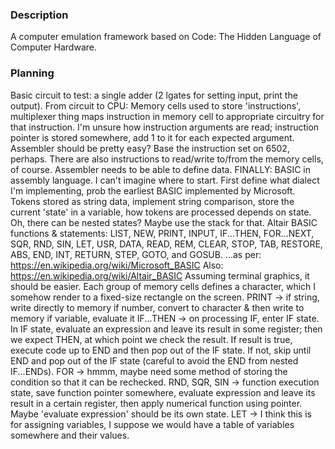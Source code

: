 ### Description
A computer emulation framework based on Code: The Hidden Language of Computer Hardware.

### Planning
Basic circuit to test: a single adder (2 lgates for setting input, print the output).
From circuit to CPU:
   Memory cells used to store 'instructions',
   multiplexer thing maps instruction in memory cell to appropriate
   circuitry for that instruction.
   I'm unsure how instruction arguments are read; instruction pointer
   is stored somewhere, add 1 to it for each expected argument.
   Assembler should be pretty easy? Base the instruction
   set on 6502, perhaps. There are also instructions to read/write to/from
   the memory cells, of course.
   Assembler needs to be able to define data.
FINALLY: BASIC in assembly language.
I can't imagine where to start. First define what dialect I'm implementing, prob
the earliest BASIC implemented by Microsoft.
Tokens stored as string data, implement string comparison, store the current 'state'
in a variable, how tokens are processed depends on state. Oh, there can be nested
states? Maybe use the stack for that.
Altair BASIC functions & statements:
  LIST, NEW, PRINT, INPUT, IF...THEN, FOR...NEXT, SQR, RND, SIN,
  LET, USR, DATA, READ, REM, CLEAR, STOP, TAB, RESTORE, ABS, END,
  INT, RETURN, STEP, GOTO, and GOSUB. 
...as per: https://en.wikipedia.org/wiki/Microsoft_BASIC
Also: https://en.wikipedia.org/wiki/Altair_BASIC
Assuming terminal graphics, it should be easier. Each group of memory cells defines
a character, which I somehow render to a fixed-size rectangle on the screen.
    PRINT -> if string, write directly to memory
             if number, convert to character & then write to memory
             if variable, evaluate it
    IF...THEN -> on processing IF, enter IF state. In IF state, evaluate an
                 expression and leave its result in some register; then we expect
                 THEN, at which point we check the result. If result is true, execute
                 code up to END and then pop out of the IF state. If not, skip until END
                 and pop out of the IF state (careful to avoid the END from nested IF...ENDs).
    FOR -> hmmm, maybe need some method of storing the condition so that it can be rechecked.
    RND, SQR, SIN -> function execution state, save function pointer somewhere, evaluate expression
                     and leave its result in a certain register, then apply numerical function using
                     pointer. Maybe 'evaluate expression' should be its own state.
    LET -> I think this is for assigning variables, I suppose we would have a table of variables somewhere
           and their values.